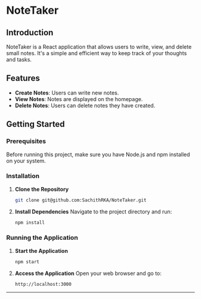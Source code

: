 # NoteTaker

## Introduction
NoteTaker is a React application that allows users to write, view, and delete small notes. It's a simple and efficient way to keep track of your thoughts and tasks.

## Features
- **Create Notes**: Users can write new notes.
- **View Notes**: Notes are displayed on the homepage.
- **Delete Notes**: Users can delete notes they have created.

## Getting Started

### Prerequisites
Before running this project, make sure you have Node.js and npm installed on your system.

### Installation
1. **Clone the Repository**
   ```bash
   git clone git@github.com:SachithRKA/NoteTaker.git
   ```

2. **Install Dependencies**
   Navigate to the project directory and run:
   ```bash
   npm install
   ```

### Running the Application
1. **Start the Application**
   ```bash
   npm start
   ```

2. **Access the Application**
   Open your web browser and go to:
   ```
   http://localhost:3000
   ```
---
